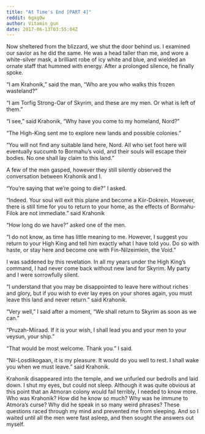```yaml
---
title: "At Time's End [PART 4]"
reddit: 6gxg0w
author: Vitamin_gun
date: 2017-06-13T03:55:04Z
---
```


Now sheltered from the blizzard, we shut the door behind us. I examined our savior as he did the same. He was a head taller than me, and wore a white-silver mask, a brilliant robe of icy white and blue, and wielded an ornate staff that hummed with energy. After a prolonged silence, he finally spoke.
 
“I am Krahonik,” said the man, “Who are you who walks this frozen wasteland?”
 
“I am Torfig Strong-Oar of Skyrim, and these are my men. Or what is left of them.”
 
“I see,” said Krahonik, “Why have you come to my homeland, Nord?”
 
“The High-King sent me to explore new lands and possible colonies.”
 
“You will not find any suitable land here, Nord. All who set foot here will eventually succumb to Bormahu’s void, and their souls will escape their bodies. No one shall lay claim to this land.”
 
A few of the men gasped, however they still silently observed the conversation between Krahonik and I.
 
“You’re saying that we’re going to die?” I asked.
 
“Indeed. Your soul will exit this plane and become a Kiir-Dokrein. However, there is still time for you to return to your home, as the effects of Bormahu-Filok are not immediate.” said Krahonik
 
“How long do we have?” asked one of the men.
 
“I do not know, as time has little meaning to me. However, I suggest you return to your High King and tell him exactly what I have told you. Do so with haste, or stay here and become one with Fin-Nilzeimlein, the Void.”
 
I was saddened by this revelation. In all my years under the High King’s command, I had never come back without new land for Skyrim. My party and I were sorrowfully silent.
 
“I understand that you may be disappointed to leave here without riches and glory, but if you wish to ever lay eyes on your shores again, you must leave this land and never return.” said Krahonik.
 
“Very well,” I said after a moment, “We shall return to Skyrim as soon as we can.”
 
“Pruzah-Miiraad. If it is your wish, I shall lead you and your men to your veysun, your ship.”
 
“That would be most welcome. Thank you.” I said.
 
“Nii-Losdiikogaan, it is my pleasure. It would do you well to rest. I shall wake you when we must leave.” said Krahonik.
 
Krahonik disappeared into the temple, and we unfurled our bedrolls and laid down. I shut my eyes, but could not sleep. Although it was quite obvious at this point that an Atmoran colony would fail terribly, I needed to know more. Who was Krahonik? How did he know so much? Why was he immune to Atmora’s curse? Why did he speak in so many weird phrases? These questions raced through my mind and prevented me from sleeping. And so I waited until all the men were fast asleep, and then sought the answers out myself.
